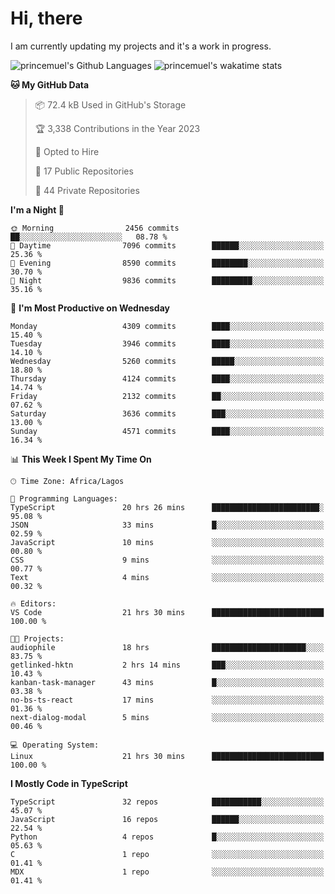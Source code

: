 # Hi, there

<!--
**princemuel/princemuel** is a ✨ _special_ ✨ repository because its `README.md` (this file) appears on your GitHub profile.

Here are some ideas to get you started:

- 🔭 I’m currently working on ...
- 🌱 I’m currently learning ...
- 👯 I’m looking to collaborate on ...
- 🤔 I’m looking for help with ...
- 💬 Ask me about ...
- 📫 How to reach me: ...
- 😄 Pronouns: ...
- ⚡ Fun fact: ...
-->

I am currently updating my projects and it's a work in progress.

![princemuel's Github Languages](https://github-readme-stats.vercel.app/api/top-langs/?username=princemuel&text_color=586069&layout=compact&hide_border=true&title_color=0366d6&count_private=true&include_all_commits=true&theme=tokyonight&show_icons=true)
![princemuel's wakatime stats](https://github-readme-stats.vercel.app/api/wakatime?username=princemuel&text_color=586069&layout=compact&hide_border=true&title_color=0366d6&count_private=true&include_all_commits=true&theme=tokyonight&show_icons=true)

<!--START_SECTION:waka-->
**🐱 My GitHub Data** 

> 📦 72.4 kB Used in GitHub's Storage 
 > 
> 🏆 3,338 Contributions in the Year 2023
 > 
> 💼 Opted to Hire
 > 
> 📜 17 Public Repositories 
 > 
> 🔑 44 Private Repositories 
 > 
**I'm a Night 🦉** 

```text
🌞 Morning                2456 commits        ██░░░░░░░░░░░░░░░░░░░░░░░   08.78 % 
🌆 Daytime                7096 commits        ██████░░░░░░░░░░░░░░░░░░░   25.36 % 
🌃 Evening                8590 commits        ████████░░░░░░░░░░░░░░░░░   30.70 % 
🌙 Night                  9836 commits        █████████░░░░░░░░░░░░░░░░   35.16 % 
```
📅 **I'm Most Productive on Wednesday** 

```text
Monday                   4309 commits        ████░░░░░░░░░░░░░░░░░░░░░   15.40 % 
Tuesday                  3946 commits        ████░░░░░░░░░░░░░░░░░░░░░   14.10 % 
Wednesday                5260 commits        █████░░░░░░░░░░░░░░░░░░░░   18.80 % 
Thursday                 4124 commits        ████░░░░░░░░░░░░░░░░░░░░░   14.74 % 
Friday                   2132 commits        ██░░░░░░░░░░░░░░░░░░░░░░░   07.62 % 
Saturday                 3636 commits        ███░░░░░░░░░░░░░░░░░░░░░░   13.00 % 
Sunday                   4571 commits        ████░░░░░░░░░░░░░░░░░░░░░   16.34 % 
```


📊 **This Week I Spent My Time On** 

```text
🕑︎ Time Zone: Africa/Lagos

💬 Programming Languages: 
TypeScript               20 hrs 26 mins      ████████████████████████░   95.08 % 
JSON                     33 mins             █░░░░░░░░░░░░░░░░░░░░░░░░   02.59 % 
JavaScript               10 mins             ░░░░░░░░░░░░░░░░░░░░░░░░░   00.80 % 
CSS                      9 mins              ░░░░░░░░░░░░░░░░░░░░░░░░░   00.77 % 
Text                     4 mins              ░░░░░░░░░░░░░░░░░░░░░░░░░   00.32 % 

🔥 Editors: 
VS Code                  21 hrs 30 mins      █████████████████████████   100.00 % 

🐱‍💻 Projects: 
audiophile               18 hrs              █████████████████████░░░░   83.75 % 
getlinked-hktn           2 hrs 14 mins       ███░░░░░░░░░░░░░░░░░░░░░░   10.43 % 
kanban-task-manager      43 mins             █░░░░░░░░░░░░░░░░░░░░░░░░   03.38 % 
no-bs-ts-react           17 mins             ░░░░░░░░░░░░░░░░░░░░░░░░░   01.36 % 
next-dialog-modal        5 mins              ░░░░░░░░░░░░░░░░░░░░░░░░░   00.46 % 

💻 Operating System: 
Linux                    21 hrs 30 mins      █████████████████████████   100.00 % 
```

**I Mostly Code in TypeScript** 

```text
TypeScript               32 repos            ███████████░░░░░░░░░░░░░░   45.07 % 
JavaScript               16 repos            ██████░░░░░░░░░░░░░░░░░░░   22.54 % 
Python                   4 repos             █░░░░░░░░░░░░░░░░░░░░░░░░   05.63 % 
C                        1 repo              ░░░░░░░░░░░░░░░░░░░░░░░░░   01.41 % 
MDX                      1 repo              ░░░░░░░░░░░░░░░░░░░░░░░░░   01.41 % 
```




<!--END_SECTION:waka-->
